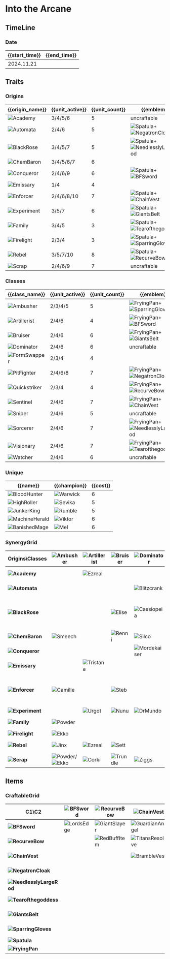 # Into the Arcane

## TimeLine
### Date
| {{start_time}} | {{end_time}} |
| -              | -            |
| 2024.11.21     |              |

## Traits
### Origins
| {{origin_name}}                                             | {{unit_active}} | {{unit_count}} | {{emblem}}                                                                                                          | {{desc}} |
| -                                                           | -               | -              | -                                                                                                                   | -        |
| ![Academy](../tfttraits/icon/set13/AcademyEmblem.png)       | 3/4/5/6         | 5              | uncraftable                                                                                                         |          |
| ![Automata](../tfttraits/icon/set13/AutomataEmblem.png)     | 2/4/6           | 5              | ![Spatula](../tftitems/icon/set13/Spatula.png)+![NegatronCloak](../tftitems/icon/set13/NegatronCloak.png)           |          |
| ![BlackRose](../tfttraits/icon/set13/BlackRoseEmblem.png)   | 3/4/5/7         | 5              | ![Spatula](../tftitems/icon/set13/Spatula.png)+![NeedlesslyLargeRod](../tftitems/icon/set13/NeedlesslyLargeRod.png) |          |
| ![ChemBaron](../tfttraits/icon/set13/ChemBaron.svg)         | 3/4/5/6/7       | 6              |                                                                                                                     |          |
| ![Conqueror](../tfttraits/icon/set13/ConquerorEmblem.png)   | 2/4/6/9         | 6              | ![Spatula](../tftitems/icon/set13/Spatula.png)+![BFSword](../tftitems/icon/set13/BFSword.png)                       |          |
| ![Emissary](../tfttraits/icon/set13/Emissary.svg)           | 1/4             | 4              |                                                                                                                     |          |
| ![Enforcer](../tfttraits/icon/set13/EnforcerEmblem.png)     | 2/4/6/8/10      | 7              | ![Spatula](../tftitems/icon/set13/Spatula.png)+![ChainVest](../tftitems/icon/set13/ChainVest.png)                   |          |
| ![Experiment](../tfttraits/icon/set13/ExperimentEmblem.png) | 3/5/7           | 6              | ![Spatula](../tftitems/icon/set13/Spatula.png)+![GiantsBelt](../tftitems/icon/set13/GiantsBelt.png)                 |          |
| ![Family](../tfttraits/icon/set13/FamilyEmblem.png)         | 3/4/5           | 3              | ![Spatula](../tftitems/icon/set13/Spatula.png)+![Tearofthegoddess](../tftitems/icon/set13/Tearofthegoddess.png)     |          |
| ![Firelight](../tfttraits/icon/set13/FirelightEmblem.png)   | 2/3/4           | 3              | ![Spatula](../tftitems/icon/set13/Spatula.png)+![SparringGloves](../tftitems/icon/set13/SparringGloves.png)         |          |
| ![Rebel](../tfttraits/icon/set13/RebelEmblem.png)           | 3/5/7/10        | 8              | ![Spatula](../tftitems/icon/set13/Spatula.png)+![RecurveBow](../tftitems/icon/set13/RecurveBow.png)                 |          |
| ![Scrap](../tfttraits/icon/set13/ScrapEmblem.png)           | 2/4/6/9         | 7              | uncraftable                                                                                                         |          |

### Classes
| {{class_name}}                                                  | {{unit_active}} | {{unit_count}} | {{emblem}}                                                                                                              | {{desc}} |
| -                                                               | -               | -              | -                                                                                                                       | -        |
| ![Ambusher](../tfttraits/icon/set13/AmbusherEmblem.png)         | 2/3/4/5         | 5              | ![FryingPan](../tftitems/icon/set13/FryingPan.png)+![SparringGloves](../tftitems/icon/set13/SparringGloves.png)         |          |
| ![Artillerist](../tfttraits/icon/set13/ArtilleristEmblem.png)   | 2/4/6           | 4              | ![FryingPan](../tftitems/icon/set13/FryingPan.png)+![BFSword](../tftitems/icon/set13/BFSword.png)                       |          |
| ![Bruiser](../tfttraits/icon/set13/BruiserEmblem.png)           | 2/4/6           | 6              | ![FryingPan](../tftitems/icon/set13/FryingPan.png)+![GiantsBelt](../tftitems/icon/set13/GiantsBelt.png)                 |          |
| ![Dominator](../tfttraits/icon/set13/DominatorEmblem.png)       | 2/4/6           | 6              | uncraftable                                                                                                             |          |
| ![FormSwapper](../tfttraits/icon/set13/FormSwapper.svg)         | 2/3/4           | 4              |                                                                                                                         |          |
| ![PitFighter](../tfttraits/icon/set13/PitFighterEmblem.png)     | 2/4/6/8         | 7              | ![FryingPan](../tftitems/icon/set13/FryingPan.png)+![NegatronCloak](../tftitems/icon/set13/NegatronCloak.png)           |          |
| ![Quickstriker](../tfttraits/icon/set13/QuickstrikerEmblem.png) | 2/3/4           | 4              | ![FryingPan](../tftitems/icon/set13/FryingPan.png)+![RecurveBow](../tftitems/icon/set13/RecurveBow.png)                 |          |
| ![Sentinel](../tfttraits/icon/set13/SentinelEmblem.png)         | 2/4/6           | 7              | ![FryingPan](../tftitems/icon/set13/FryingPan.png)+![ChainVest](../tftitems/icon/set13/ChainVest.png)                   |          |
| ![Sniper](../tfttraits/icon/set13/SniperEmblem.png)             | 2/4/6           | 5              | uncraftable                                                                                                             |          |
| ![Sorcerer](../tfttraits/icon/set13/SorcererEmblem.png)         | 2/4/6           | 7              | ![FryingPan](../tftitems/icon/set13/FryingPan.png)+![NeedlesslyLargeRod](../tftitems/icon/set13/NeedlesslyLargeRod.png) |          |
| ![Visionary](../tfttraits/icon/set13/VisionaryEmblem.png)       | 2/4/6           | 7              | ![FryingPan](../tftitems/icon/set13/FryingPan.png)+![Tearofthegoddess](../tftitems/icon/set13/Tearofthegoddess.png)     |          |
| ![Watcher](../tfttraits/icon/set13/WatcherEmblem.png)           | 2/4/6           | 6              | uncraftable                                                                                                             |          |

### Unique
| {{name}}                                                    | {{champion}}                                       | {{cost}} |
| -                                                           | -                                                  | -        |
| ![BloodHunter](../tfttraits/icon/set13/BloodHunter.svg)     | ![Warwick](../tftchampions/icon/set13/Warwick.png) | 6        |
| ![HighRoller](../tfttraits/icon/set13/HighRoller.svg)       | ![Sevika](../tftchampions/icon/set13/Sevika.jpg)   | 5        |
| ![JunkerKing](../tfttraits/icon/set13/JunkerKing.svg)       | ![Rumble](../tftchampions/icon/set13/Rumble.png)   | 5        |
| ![MachineHerald](../tfttraits/icon/set13/MachineHerald.svg) | ![Viktor](../tftchampions/icon/set13/Viktor.png)   | 6        |
| ![BanishedMage](../tfttraits/icon/set13/BanishedMage.svg)   | ![Mel](../tftchampions/icon/set13/Mel.png)         | 6        |

### SynergyGrid
| ****Origins\Classes****                                         | **![Ambusher](../tfttraits/icon/set13/AmbusherEmblem.png)**                                   | **![Artillerist](../tfttraits/icon/set13/ArtilleristEmblem.png)** | **![Bruiser](../tfttraits/icon/set13/BruiserEmblem.png)** | **![Dominator](../tfttraits/icon/set13/DominatorEmblem.png)** | **![FormSwapper](../tfttraits/icon/set13/FormSwapper.svg)** | **![PitFighter](../tfttraits/icon/set13/PitFighterEmblem.png)** | **![Quickstriker](../tfttraits/icon/set13/QuickstrikerEmblem.png)** | **![Sentinel](../tfttraits/icon/set13/SentinelEmblem.png)**                                       | **![Sniper](../tfttraits/icon/set13/SniperEmblem.png)**                                             | **![Sorcerer](../tfttraits/icon/set13/SorcererEmblem.png)**                                             | **![Visionary](../tfttraits/icon/set13/VisionaryEmblem.png)** | **![Watcher](../tfttraits/icon/set13/WatcherEmblem.png)** |
| -                                                               | -                                                                                             | -                                                                 | -                                                         | -                                                             | -                                                           | -                                                               | -                                                                   | -                                                                                                 | -                                                                                                   | -                                                                                                       | -                                                             | -                                                         |
| **![Academy](../tfttraits/icon/set13/AcademyEmblem.png)**       |                                                                                               | ![Ezreal](../tftchampions/icon/set13/Ezreal.png)                  |                                                           |                                                               | ![Jayce](../tftchampions/icon/set13/Jayce.png)              |                                                                 |                                                                     | ![Leona](../tftchampions/icon/set13/Leona.png)                                                    |                                                                                                     | ![Lux](../tftchampions/icon/set13/Lux.png)                                                              | ![Heimerdinger](../tftchampions/icon/set13/Heimerdinger.png)  |                                                           |
| **![Automata](../tfttraits/icon/set13/AutomataEmblem.png)**     |                                                                                               |                                                                   |                                                           | ![Blitzcrank](../tftchampions/icon/set13/Blitzcrank.png)      |                                                             |                                                                 | ![Nocturne](../tftchampions/icon/set13/Nocturne.jpg)                |                                                                                                   | ![KogMaw](../tftchampions/icon/set13/KogMaw.png)                                                    |                                                                                                         | ![Malzahar](../tftchampions/icon/set13/Malzahar.png)          | ![Amumu](../tftchampions/icon/set13/Amumu.png)            |
| **![BlackRose](../tfttraits/icon/set13/BlackRoseEmblem.png)**   |                                                                                               |                                                                   | ![Elise](../tftchampions/icon/set13/Elise.png)            | ![Cassiopeia](../tftchampions/icon/set13/Cassiopeia.png)      | ![Elise](../tftchampions/icon/set13/Elise.png)              |                                                                 |                                                                     |                                                                                                   |                                                                                                     | ![Leblanc](../tftchampions/icon/set13/Leblanc.png)/![Vladimir](../tftchampions/icon/set13/Vladimir.png) | ![Morgana](../tftchampions/icon/set13/Morgana.png)            | ![Vladimir](../tftchampions/icon/set13/Vladimir.png)      |
| **![ChemBaron](../tfttraits/icon/set13/ChemBaron.svg)**         | ![Smeech](../tftchampions/icon/set13/Smeech.jpg)                                              |                                                                   | ![Renni](../tftchampions/icon/set13/Renni.png)            | ![Silco](../tftchampions/icon/set13/Silco.jpg)                |                                                             | ![Sevika](../tftchampions/icon/set13/Sevika.jpg)                |                                                                     | ![Singed](../tftchampions/icon/set13/Singed.png)                                                  |                                                                                                     |                                                                                                         | ![Renata](../tftchampions/icon/set13/Renata.png)              |                                                           |
| **![Conqueror](../tfttraits/icon/set13/ConquerorEmblem.png)**   |                                                                                               |                                                                   |                                                           | ![Mordekaiser](../tftchampions/icon/set13/Mordekaiser.png)    | ![Swain](../tftchampions/icon/set13/Swain.png)              | ![Draven](../tftchampions/icon/set13/Draven.png)                | ![Ambessa](../tftchampions/icon/set13/Ambessa.png)                  | ![Rell](../tftchampions/icon/set13/Rell.png)                                                      |                                                                                                     | ![Swain](../tftchampions/icon/set13/Swain.png)                                                          | ![Rell](../tftchampions/icon/set13/Rell.png)                  | ![Darius](../tftchampions/icon/set13/Darius.png)          |
| **![Emissary](../tfttraits/icon/set13/Emissary.svg)**           |                                                                                               | ![Tristana](../tftchampions/icon/set13/Tristana.png)              |                                                           |                                                               |                                                             |                                                                 | ![Ambessa](../tftchampions/icon/set13/Ambessa.png)                  |                                                                                                   |                                                                                                     | ![Nami](../tftchampions/icon/set13/Nami.png)                                                            |                                                               | ![Garen](../tftchampions/icon/set13/Garen.png)            |
| **![Enforcer](../tfttraits/icon/set13/EnforcerEmblem.png)**     | ![Camille](../tftchampions/icon/set13/Camille.png)                                            |                                                                   | ![Steb](../tftchampions/icon/set13/Steb.jpg)              |                                                               |                                                             | ![Vi](../tftchampions/icon/set13/Vi.png)                        | ![TwistedFate](../tftchampions/icon/set13/TwistedFate.png)          | ![Loris](../tftchampions/icon/set13/Loris.jpg)                                                    | ![Caitlyn](../tftchampions/icon/set13/Caitlyn.png)/![Maddie](../tftchampions/icon/set13/Maddie.jpg) |                                                                                                         |                                                               |                                                           |
| **![Experiment](../tfttraits/icon/set13/ExperimentEmblem.png)** |                                                                                               | ![Urgot](../tftchampions/icon/set13/Urgot.png)                    | ![Nunu](../tftchampions/icon/set13/Nunu.png)              | ![DrMundo](../tftchampions/icon/set13/DrMundo.png)            |                                                             | ![Urgot](../tftchampions/icon/set13/Urgot.png)                  |                                                                     |                                                                                                   | ![Twitch](../tftchampions/icon/set13/Twitch.png)                                                    | ![Zyra](../tftchampions/icon/set13/Zyra.png)                                                            | ![Nunu](../tftchampions/icon/set13/Nunu.png)                  |                                                           |
| **![Family](../tfttraits/icon/set13/FamilyEmblem.png)**         | ![Powder](../tftchampions/icon/set13/Powder.jpg)                                              |                                                                   |                                                           |                                                               |                                                             | ![Violet](../tftchampions/icon/set13/Violet.jpg)                |                                                                     |                                                                                                   |                                                                                                     |                                                                                                         |                                                               | ![Vander](../tftchampions/icon/set13/Vander.jpg)          |
| **![Firelight](../tfttraits/icon/set13/FirelightEmblem.png)**   | ![Ekko](../tftchampions/icon/set13/Ekko.png)                                                  |                                                                   |                                                           |                                                               |                                                             |                                                                 |                                                                     |                                                                                                   | ![Zeri](../tftchampions/icon/set13/Zeri.png)                                                        |                                                                                                         |                                                               | ![Scar](../tftchampions/icon/set13/Scar.jpg)              |
| **![Rebel](../tfttraits/icon/set13/RebelEmblem.png)**           | ![Jinx](../tftchampions/icon/set13/Jinx.png)                                                  | ![Ezreal](../tftchampions/icon/set13/Ezreal.png)                  | ![Sett](../tftchampions/icon/set13/Sett.png)              |                                                               |                                                             | ![Sett](../tftchampions/icon/set13/Sett.png)                    | ![Akali](../tftchampions/icon/set13/Akali.png)                      | ![Illaoi](../tftchampions/icon/set13/Illaoi.png)/![Irelia](../tftchampions/icon/set13/Irelia.png) |                                                                                                     | ![Zoe](../tftchampions/icon/set13/Zoe.png)                                                              | ![Vex](../tftchampions/icon/set13/Vex.png)                    |                                                           |
| **![Scrap](../tfttraits/icon/set13/ScrapEmblem.png)**           | ![Powder](../tftchampions/icon/set13/Powder.jpg)/![Ekko](../tftchampions/icon/set13/Ekko.png) | ![Corki](../tftchampions/icon/set13/Corki.png)                    | ![Trundle](../tftchampions/icon/set13/Trundle.png)        | ![Ziggs](../tftchampions/icon/set13/Ziggs.png)                | ![Gangplank](../tftchampions/icon/set13/Gangplank.png)      | ![Gangplank](../tftchampions/icon/set13/Gangplank.png)          |                                                                     | ![Rumble](../tftchampions/icon/set13/Rumble.png)                                                  |                                                                                                     |                                                                                                         |                                                               |                                                           |

## Items
### CraftableGrid
| ****C1\C2****                                                            | **![BFSword](../tftitems/icon/set13/BFSword.png)** | **![RecurveBow](../tftitems/icon/set13/RecurveBow.png)** | **![ChainVest](../tftitems/icon/set13/ChainVest.png)**     | **![NegatronCloak](../tftitems/icon/set13/NegatronCloak.png)**   | **![NeedlesslyLargeRod](../tftitems/icon/set13/NeedlesslyLargeRod.png)** | **![Tearofthegoddess](../tftitems/icon/set13/Tearofthegoddess.png)** | **![GiantsBelt](../tftitems/icon/set13/GiantsBelt.png)**     | **![SparringGloves](../tftitems/icon/set13/SparringGloves.png)** | **![Spatula](../tftitems/icon/set13/Spatula.png)**               | **![FryingPan](../tftitems/icon/set13/FryingPan.png)**               |
| -                                                                        | -                                                  | -                                                        | -                                                          | -                                                                | -                                                                        | -                                                                    | -                                                            | -                                                                | -                                                                | -                                                                    |
| **![BFSword](../tftitems/icon/set13/BFSword.png)**                       | ![LordsEdge](../tftitems/icon/set13/LordsEdge.png) | ![GiantSlayer](../tftitems/icon/set13/GiantSlayer.png)   | ![GuardianAngel](../tftitems/icon/set13/GuardianAngel.png) | ![Bloodthirster](../tftitems/icon/set13/Bloodthirster.png)       | ![HextechGunblade](../tftitems/icon/set13/HextechGunblade.png)           | ![SpearofShojin](../tftitems/icon/set13/SpearofShojin.png)           | ![SteraksGage](../tftitems/icon/set13/SteraksGage.png)       | ![InfinityEdge](../tftitems/icon/set13/InfinityEdge.png)         | ![ConquerorEmblem](../tftitems/icon/set13/ConquerorEmblem.png)   | ![ArtilleristEmblem](../tftitems/icon/set13/ArtilleristEmblem.png)   |
| **![RecurveBow](../tftitems/icon/set13/RecurveBow.png)**                 |                                                    | ![RedBuffItem](../tftitems/icon/set13/RedBuffItem.png)   | ![TitansResolve](../tftitems/icon/set13/TitansResolve.png) | ![RunaansHurricane](../tftitems/icon/set13/RunaansHurricane.png) | ![GuinsoosRageblade](../tftitems/icon/set13/GuinsoosRageblade.png)       | ![StatikkShiv](../tftitems/icon/set13/StatikkShiv.png)               | ![NashorsTooth](../tftitems/icon/set13/NashorsTooth.png)     | ![LastWhisper](../tftitems/icon/set13/LastWhisper.png)           | ![RebelEmblem](../tftitems/icon/set13/RebelEmblem.png)           | ![QuickstrikerEmblem](../tftitems/icon/set13/QuickstrikerEmblem.png) |
| **![ChainVest](../tftitems/icon/set13/ChainVest.png)**                   |                                                    |                                                          | ![BrambleVest](../tftitems/icon/set13/BrambleVest.png)     | ![IronWill](../tftitems/icon/set13/IronWill.png)                 | ![Crownguard](../tftitems/icon/set13/Crownguard.png)                     | ![Fimbulwinter](../tftitems/icon/set13/Fimbulwinter.png)             | ![SunfireCape](../tftitems/icon/set13/SunfireCape.png)       | ![SteadfastHeart](../tftitems/icon/set13/SteadfastHeart.png)     | ![EnforcerEmblem](../tftitems/icon/set13/EnforcerEmblem.png)     | ![SentinelEmblem](../tftitems/icon/set13/SentinelEmblem.png)         |
| **![NegatronCloak](../tftitems/icon/set13/NegatronCloak.png)**           |                                                    |                                                          |                                                            | ![DragonsClaw](../tftitems/icon/set13/DragonsClaw.png)           | ![IonicSpark](../tftitems/icon/set13/IonicSpark.png)                     | ![AdaptiveHelm](../tftitems/icon/set13/AdaptiveHelm.png)             | ![Evenshroud](../tftitems/icon/set13/Evenshroud.png)         | ![Quicksilver](../tftitems/icon/set13/Quicksilver.png)           | ![AutomataEmblem](../tftitems/icon/set13/AutomataEmblem.png)     | ![PitFighterEmblem](../tftitems/icon/set13/PitFighterEmblem.png)     |
| **![NeedlesslyLargeRod](../tftitems/icon/set13/NeedlesslyLargeRod.png)** |                                                    |                                                          |                                                            |                                                                  | ![RabadonsDeathcap](../tftitems/icon/set13/RabadonsDeathcap.png)         | ![LudensEcho](../tftitems/icon/set13/LudensEcho.png)                 | ![Morellonomicon](../tftitems/icon/set13/Morellonomicon.png) | ![ArcaneGauntlet](../tftitems/icon/set13/ArcaneGauntlet.png)     | ![BlackRoseEmblem](../tftitems/icon/set13/BlackRoseEmblem.png)   | ![SorcererEmblem](../tftitems/icon/set13/SorcererEmblem.png)         |
| **![Tearofthegoddess](../tftitems/icon/set13/Tearofthegoddess.png)**     |                                                    |                                                          |                                                            |                                                                  |                                                                          | ![BlueSentinel](../tftitems/icon/set13/BlueSentinel.png)             | ![Redemption](../tftitems/icon/set13/Redemption.png)         | ![HandofJustice](../tftitems/icon/set13/HandofJustice.png)       | ![FamilyEmblem](../tftitems/icon/set13/FamilyEmblem.png)         | ![VisionaryEmblem](../tftitems/icon/set13/VisionaryEmblem.png)       |
| **![GiantsBelt](../tftitems/icon/set13/GiantsBelt.png)**                 |                                                    |                                                          |                                                            |                                                                  |                                                                          |                                                                      | ![WarmogsArmor](../tftitems/icon/set13/WarmogsArmor.png)     | ![Guardbreaker](../tftitems/icon/set13/Guardbreaker.png)         | ![ExperimentEmblem](../tftitems/icon/set13/ExperimentEmblem.png) | ![BruiserEmblem](../tftitems/icon/set13/BruiserEmblem.png)           |
| **![SparringGloves](../tftitems/icon/set13/SparringGloves.png)**         |                                                    |                                                          |                                                            |                                                                  |                                                                          |                                                                      |                                                              | ![ThiefsGloves](../tftitems/icon/set13/ThiefsGloves.png)         | ![FirelightEmblem](../tftitems/icon/set13/FirelightEmblem.png)   | ![AmbusherEmblem](../tftitems/icon/set13/AmbusherEmblem.png)         |
| **![Spatula](../tftitems/icon/set13/Spatula.png)**                       |                                                    |                                                          |                                                            |                                                                  |                                                                          |                                                                      |                                                              |                                                                  | ![ForceofNature](../tftitems/icon/set13/ForceofNature.png)       | ![TacticiansCape](../tftitems/icon/set13/TacticiansCape.png)         |
| **![FryingPan](../tftitems/icon/set13/FryingPan.png)**                   |                                                    |                                                          |                                                            |                                                                  |                                                                          |                                                                      |                                                              |                                                                  |                                                                  | ![TacticiansShield](../tftitems/icon/set13/TacticiansShield.png)     |